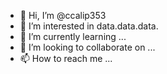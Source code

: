 - 👋 Hi, I’m @ccalip353
- 👀 I’m interested in data.data.data.
- 🌱 I’m currently learning ...
- 💞️ I’m looking to collaborate on ...
- 📫 How to reach me ...

<!---
ccalip353/ccalip353 is a ✨ special ✨ repository because its `README.md` (this file) appears on your GitHub profile.
You can click the Preview link to take a look at your changes.
--->
